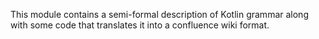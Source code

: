 This module contains a semi-formal description of Kotlin grammar along with some code that translates it into a confluence wiki format.